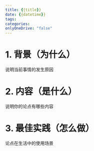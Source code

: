 ```yaml
---
title: {{title}}  
date: {{datetime}}  
tags: 
categories: 
onlyOneDrive: "false"
---
```

# 1. 背景（为什么）
说明当前事情的发生原因

# 2. 内容（是什么）
说明你的论点有哪些内容

# 3. 最佳实践（怎么做）
论点在生活中的使用场景
